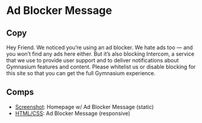 # Ad Blocker Message

## Copy

Hey Friend. We noticed you’re using an ad blocker. We hate ads too — and you won’t find any ads here either. But it’s also blocking Intercom, a service that we use to provide user support and to deliver notifications about Gymnasium features and content. Please whitelist us or disable blocking for this site so that you can get the full Gymnasium experience.

## Comps

- [Screenshot](img/ab-msg-comp.png): Homepage w/ Ad Blocker Message (static)
- [HTML/CSS](ab-msg-comp/index.html): Ad Blocker Message (responsive)

